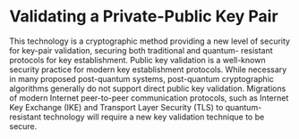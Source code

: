 # Validating a Private-Public Key Pair 
This technology is a cryptographic method providing a new level of security for key-pair validation, securing both traditional and quantum- resistant protocols for key establishment. Public key validation is a well-known security practice for modern key establishment protocols. While necessary in many proposed post-quantum systems, post-quantum cryptographic algorithms generally do not support direct public key validation. Migrations of modern Internet peer-to-peer communication protocols, such as Internet Key Exchange (IKE) and Transport Layer Security (TLS) to quantum-resistant technology will require a new key validation technique to be secure.
